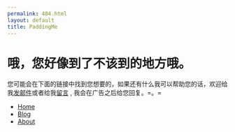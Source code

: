 ```yaml
---
permalink: 404.html
layout: default
title: PaddingMe
---
```

# 哦，您好像到了不该到的地方哦。

您可能会在下面的链接中找到您想要的，如果还有什么我可以帮助您的话，欢迎给我<a href="mailto:padding4me@gmail.com">发邮件</a>或者给我<a href="/about.html">留言</a> , 我会在广告之后给您回复。=。=


* [Home](/ "PaddingMe")
* [Blog](/blog "padding.me/blog")
* [About](/about.html "padding.me/about.html")
